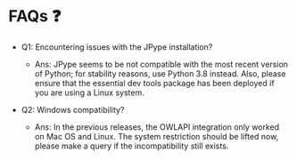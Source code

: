 # FAQs :question:

- Q1: Encountering issues with the JPype installation?
    - Ans: JPype seems to be not compatible with the most recent version of Python; for stability reasons, use Python 3.8 instead. Also, please ensure that the essential dev tools package has been deployed if you are using a Linux system.

- Q2: Windows compatibility?
    - Ans: In the previous releases, the OWLAPI integration only worked on Mac OS and Linux.
    The system restriction should be lifted now, please make a query if the incompatibility still exists. 
